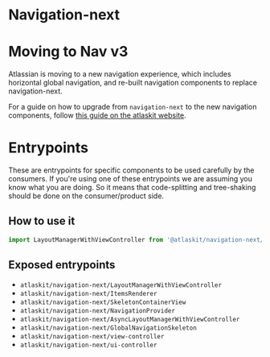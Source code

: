 # Navigation-next

# Moving to Nav v3

Atlassian is moving to a new navigation experience, which includes horizontal global navigation, and re-built navigation components to replace navigation-next.

For a guide on how to upgrade from `navigation-next` to the new navigation components, follow [this guide on the atlaskit website](https://atlaskit.atlassian.com/packages/navigation/atlassian-navigation/docs/migrating-from-navigation-next).

# Entrypoints

These are entrypoints for specific components to be used carefully by the consumers. If you're using one of these entrypoints we are assuming you know what you are doing. So it means that code-splitting and tree-shaking should be done on the consumer/product side.

## How to use it

```js
import LayoutManagerWithViewController from '@atlaskit/navigation-next/LayoutManagerWithViewController';
```

## Exposed entrypoints

- `atlaskit/navigation-next/LayoutManagerWithViewController`
- `atlaskit/navigation-next/ItemsRenderer`
- `atlaskit/navigation-next/SkeletonContainerView`
- `atlaskit/navigation-next/NavigationProvider`
- `atlaskit/navigation-next/AsyncLayoutManagerWithViewController`
- `atlaskit/navigation-next/GlobalNavigationSkeleton`
- `atlaskit/navigation-next/view-controller`
- `atlaskit/navigation-next/ui-controller`
